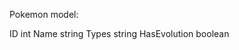 Pokemon model:

ID              int
Name            string
Types           string
HasEvolution    boolean